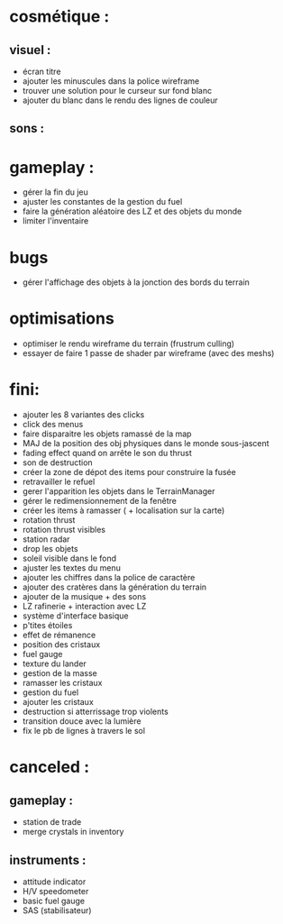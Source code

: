# cosmétique :
## visuel :
- écran titre
- ajouter les minuscules dans la police wireframe
- trouver une solution pour le curseur sur fond blanc
- ajouter du blanc dans le rendu des lignes de couleur


## sons : 


# gameplay :
- gérer la fin du jeu
- ajuster les constantes de la gestion du fuel
- faire la génération aléatoire des LZ et des objets du monde
- limiter l'inventaire


# bugs
- gérer l'affichage des objets à la jonction des bords du terrain

# optimisations
- optimiser le rendu wireframe du terrain (frustrum culling)
- essayer de faire 1 passe de shader par wireframe (avec des meshs)


# fini:
- ajouter les 8 variantes des clicks
- click des menus
- faire disparaitre les objets ramassé de la map
- MAJ de la position des obj physiques dans le monde sous-jascent
- fading effect quand on arrête le son du thrust
- son de destruction
- créer la zone de dépot des items pour construire la fusée
- retravailler le refuel
- gerer l'apparition les objets dans le TerrainManager
- gérer le redimensionnement de la fenêtre
- créer les items à ramasser ( + localisation sur la carte)
- rotation thrust
- rotation thrust visibles
- station radar
- drop les objets
- soleil visible dans le fond
- ajuster les textes du menu
- ajouter les chiffres dans la police de caractère
- ajouter des cratères dans la génération du terrain
- ajouter de la musique + des sons
- LZ rafinerie + interaction avec LZ
- système d'interface basique
- p'tites étoiles
- effet de rémanence
- position des cristaux
- fuel gauge
- texture du lander
- gestion de la masse
- ramasser les cristaux
- gestion du fuel
- ajouter les cristaux
- destruction si atterrissage trop violents
- transition douce avec la lumière
- fix le pb de lignes à travers le sol



# canceled :

## gameplay :
- station de trade
- merge crystals in inventory

## instruments :
- attitude indicator
- H/V speedometer
- basic fuel gauge
- SAS (stabilisateur)